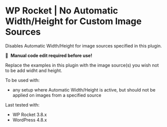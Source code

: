 # WP Rocket | No Automatic Width/Height for Custom Image Sources

Disables Automatic Width/Height for image sources specified in this plugin.

📝&#160;&#160;**Manual code edit required before use!**

Replace the examples in this plugin with the image source(s) you wish not to be add widht and height.

To be used with:
* any setup where Automatic Width/Height is active, but should not be applied on images from a specified source

Last tested with:
* WP Rocket 3.8.x
* WordPress 4.8.x

